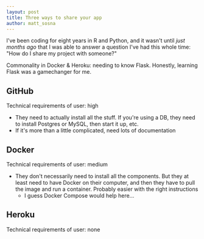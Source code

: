 ```yaml
---
layout: post
title: Three ways to share your app
author: matt_sosna
---
```


I've been coding for eight years in R and Python, and it wasn't until *just months ago* that I was able to answer a question I've had this whole time: "How do I share my project with someone?"


Commonality in Docker & Heroku: needing to know Flask. Honestly, learning Flask was a gamechanger for me. 

## GitHub
Technical requirements of user: high
* They need to actually install all the stuff. If you're using a DB, they need to install Postgres or MySQL, then start it up, etc.
* If it's more than a little complicated, need lots of documentation

## Docker
Technical requirements of user: medium
* They don't necessarily need to install all the components. But they at least need to have Docker on their computer, and then they have to pull the image and run a container. Probably easier with the right instructions
  - I guess Docker Compose would help here...

## Heroku
Technical requirements of user: none
